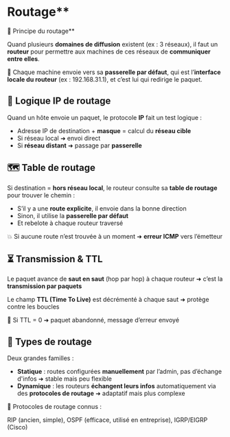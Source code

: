 # Routage**

🚪 Principe du routage**

Quand plusieurs **domaines de diffusion** existent (ex : 3 réseaux), il faut un **routeur** pour permettre aux machines de ces réseaux de **communiquer entre elles**.

🧭 Chaque machine envoie vers sa **passerelle par défaut**, qui est l’**interface locale du routeur** (ex : 192.168.31.1), et c’est lui qui redirige le paquet.

## **🧠 Logique IP de routage**

Quand un hôte envoie un paquet, le protocole **IP** fait un test logique :

- Adresse IP de destination + **masque** = calcul du **réseau cible**
- Si réseau local ➜ envoi direct
- Si **réseau distant** ➜ passage par **passerelle**



## **🗺️ Table de routage**

Si destination = **hors réseau local**, le routeur consulte sa **table de routage** pour trouver le chemin :

- S’il y a une **route explicite**, il envoie dans la bonne direction
- Sinon, il utilise la **passerelle par défaut**
- Et rebelote à chaque routeur traversé

💥 Si aucune route n’est trouvée à un moment ➜ **erreur ICMP** vers l’émetteur



## **⏳ Transmission & TTL**

Le paquet avance de **saut en saut** (hop par hop) à chaque routeur ➜ c’est la **transmission par paquets**

Le champ **TTL (Time To Live)** est décrémenté à chaque saut ➜ protège contre les boucles

🛑 Si TTL = 0 ➜ paquet abandonné, message d’erreur envoyé



## **🔧 Types de routage**

Deux grandes familles :

- **Statique** : routes configurées **manuellement** par l’admin, pas d’échange d'infos ➜ stable mais peu flexible
- **Dynamique** : les routeurs **échangent leurs infos** automatiquement via des **protocoles de routage** ➜ adaptatif mais plus complexe

📡 Protocoles de routage connus :

RIP (ancien, simple), OSPF (efficace, utilisé en entreprise), IGRP/EIGRP (Cisco)

